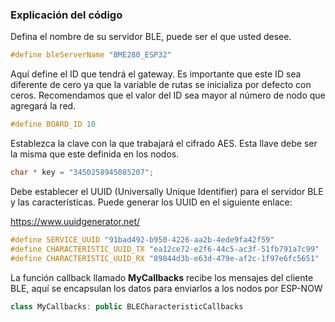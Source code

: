 ### Explicación del código

Defina el nombre de su servidor BLE, puede ser el que usted desee.

```c++
#define bleServerName "BME280_ESP32"
```

Aquí define el ID que tendrá el gateway. Es importante que este ID sea diferente de cero ya que la variable de rutas se inicializa por defecto con ceros. Recomendamos que el valor del ID sea mayor al número de nodo que agregará la red.
```c++
#define BOARD_ID 10
```

Establezca la clave con la que trabajará el cifrado AES. Esta llave debe ser la misma que este definida en los nodos.
```c++
char * key = "3450258945085207";
```

Debe establecer el UUID (Universally Unique Identifier) para el servidor BLE y las características. Puede generar los UUID en el siguiente enlace:

https://www.uuidgenerator.net/


```c++
#define SERVICE_UUID "91bad492-b950-4226-aa2b-4ede9fa42f59"
#define CHARACTERISTIC_UUID_TX "ea12ce72-e2f6-44c5-ac3f-51fb791a7c99"
#define CHARACTERISTIC_UUID_RX "89844d3b-e63d-479e-af2c-1f97e6fc5651"
```

La función callback llamado **MyCallbacks** recibe los mensajes del cliente BLE, aquí se encapsulan los datos para enviarlos a los nodos por ESP-NOW

```c++
class MyCallbacks: public BLECharacteristicCallbacks
```
